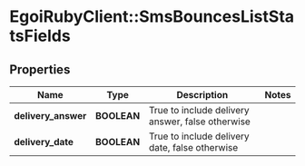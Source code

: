 # EgoiRubyClient::SmsBouncesListStatsFields

## Properties
Name | Type | Description | Notes
------------ | ------------- | ------------- | -------------
**delivery_answer** | **BOOLEAN** | True to include delivery answer, false otherwise | 
**delivery_date** | **BOOLEAN** | True to include delivery date, false otherwise | 



